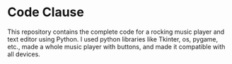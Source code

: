 # Code Clause
This repository contains the complete code  for a rocking music player and text editor using Python. I used python libraries like Tkinter, os, pygame, etc., made a whole music player with buttons, and made it compatible with all devices. 

